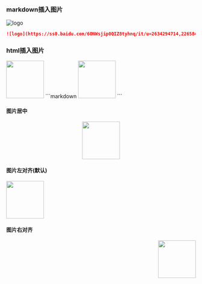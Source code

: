 ### markdown插入图片
![logo](https://ss0.baidu.com/6ONWsjip0QIZ8tyhnq/it/u=2634294714,2265844648&fm=58&s=4EE6885691B0CD92947DB9F002005035&bpow=121&bpoh=75)
```markdown
![logo](https://ss0.baidu.com/6ONWsjip0QIZ8tyhnq/it/u=2634294714,2265844648&fm=58&s=4EE6885691B0CD92947DB9F002005035&bpow=121&bpoh=75)
```


### html插入图片
<img src="http://sucimg.itc.cn/sblog/o4178e48bcb2ff67de98496c3a437fcee" style="width:100px;height:100px">
```markdown
<img src="http://sucimg.itc.cn/sblog/o4178e48bcb2ff67de98496c3a437fcee" style="width:100px;height:100px">
```

#### 图片居中
<div align='center'>
<img src="http://sucimg.itc.cn/sblog/o4178e48bcb2ff67de98496c3a437fcee" style="width:100px;height:100px">
</div>


#### 图片左对齐(默认)
<div align='left'>
<img src="http://sucimg.itc.cn/sblog/o4178e48bcb2ff67de98496c3a437fcee" style="width:100px;height:100px">
</div>



#### 图片右对齐
<div align='right'>
<img src="http://sucimg.itc.cn/sblog/o4178e48bcb2ff67de98496c3a437fcee" style="width:100px;height:100px">
</div>